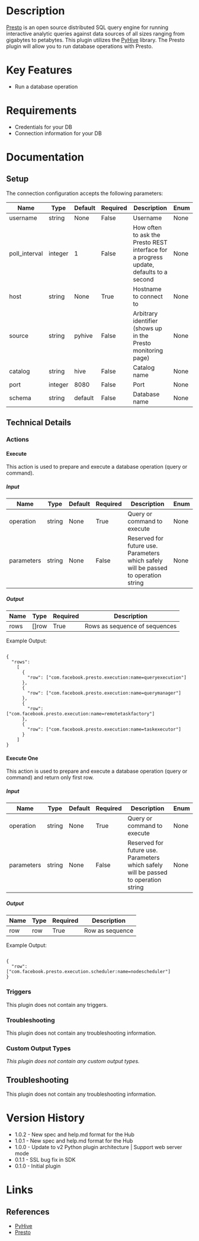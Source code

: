 # Description

[Presto](https://prestodb.io/) is an open source distributed SQL query engine for running interactive analytic queries against data sources of all sizes ranging from gigabytes to petabytes.
This plugin utilizes the [PyHive](https://github.com/dropbox/PyHive) library. The Presto plugin will allow you to run database operations with Presto.

# Key Features

* Run a database operation

# Requirements

* Credentials for your DB
* Connection information for your DB

# Documentation

## Setup

The connection configuration accepts the following parameters:

|Name|Type|Default|Required|Description|Enum|
|----|----|-------|--------|-----------|----|
|username|string|None|False|Username|None|
|poll_interval|integer|1|False|How often to ask the Presto REST interface for a progress update, defaults to a second|None|
|host|string|None|True|Hostname to connect to|None|
|source|string|pyhive|False|Arbitrary identifier (shows up in the Presto monitoring page)|None|
|catalog|string|hive|False|Catalog name|None|
|port|integer|8080|False|Port|None|
|schema|string|default|False|Database name|None|

## Technical Details

### Actions

#### Execute

This action is used to prepare and execute a database operation (query or command).

##### Input

|Name|Type|Default|Required|Description|Enum|
|----|----|-------|--------|-----------|----|
|operation|string|None|True|Query or command to execute|None|
|parameters|string|None|False|Reserved for future use. Parameters which safely will be passed to operation string|None|

##### Output

|Name|Type|Required|Description|
|----|----|--------|-----------|
|rows|[]row|True|Rows as sequence of sequences|

Example Output:

```

{
  "rows":
    [
      {
        "row": ["com.facebook.presto.execution:name=queryexecution"]
      },
      {
        "row": ["com.facebook.presto.execution:name=querymanager"]
      },
      {
        "row": ["com.facebook.presto.execution:name=remotetaskfactory"]
      },
      {
        "row": ["com.facebook.presto.execution:name=taskexecutor"]
      }
    ]
}

```

#### Execute One

This action is used to prepare and execute a database operation (query or command) and return only first row.

##### Input

|Name|Type|Default|Required|Description|Enum|
|----|----|-------|--------|-----------|----|
|operation|string|None|True|Query or command to execute|None|
|parameters|string|None|False|Reserved for future use. Parameters which safely will be passed to operation string|None|

##### Output

|Name|Type|Required|Description|
|----|----|--------|-----------|
|row|row|True|Row as sequence|

Example Output:

```

{
  "row": ["com.facebook.presto.execution.scheduler:name=nodescheduler"]
}

```

### Triggers

This plugin does not contain any triggers.

### Troubleshooting

This plugin does not contain any troubleshooting information.

### Custom Output Types

_This plugin does not contain any custom output types._

## Troubleshooting

This plugin does not contain any troubleshooting information.

# Version History

* 1.0.2 - New spec and help.md format for the Hub
* 1.0.1 - New spec and help.md format for the Hub
* 1.0.0 - Update to v2 Python plugin architecture | Support web server mode
* 0.1.1 - SSL bug fix in SDK
* 0.1.0 - Initial plugin

# Links

## References

* [PyHive](https://github.com/dropbox/PyHive)
* [Presto](https://github.com/prestodb/presto/wiki/HTTP-Protocol)

